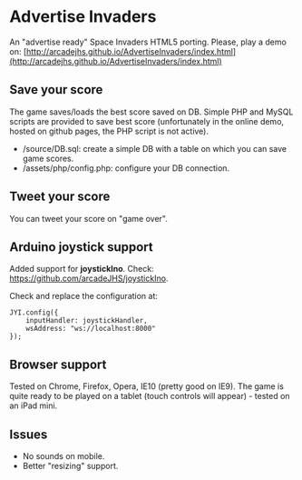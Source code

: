 Advertise Invaders
==============
An "advertise ready" Space Invaders HTML5 porting.
Please, play a demo on: [http://arcadejhs.github.io/AdvertiseInvaders/index.html](http://arcadejhs.github.io/AdvertiseInvaders/index.html)

Save your score
--------------
The game saves/loads the best score saved on DB.
Simple PHP and MySQL scripts are provided to save best score (unfortunately in the online demo, hosted on github pages, the PHP script is not active).
- /source/DB.sql: create a simple DB with a table on which you can save game scores.
- /assets/php/config.php: configure your DB connection.

Tweet your score
--------------
You can tweet your score on "game over".

Arduino joystick support
--------------
Added support for **joystickIno**. Check: https://github.com/arcadeJHS/joystickIno.

Check and replace the configuration at:
```
JYI.config({
	inputHandler: joystickHandler,
	wsAddress: "ws://localhost:8000"
});
```

Browser support
--------------
Tested on Chrome, Firefox, Opera, IE10 (pretty good on IE9).
The game is quite ready to be played on a tablet (touch controls will appear) - tested on an iPad mini.


Issues
--------------
- No sounds on mobile.
- Better "resizing" support.
